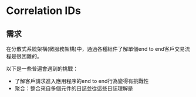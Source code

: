 # Correlation IDs

## 需求
在分散式系統架構(微服務架構)中，通過各種組件了解單個end to end客戶交易流程是很困難的。

以下是一些普遍會遇到的挑戰：
* 了解客戶請求進入應用程序的end to end行為變得有挑戰性
* 聚合：整合來自多個元件的日誌並從這些日誌理解是
<!--stackedit_data:
eyJoaXN0b3J5IjpbLTE1NDk0ODMxMDgsLTE4MDI4NjA2MzEsMT
M3MzkyOTYyNV19
-->